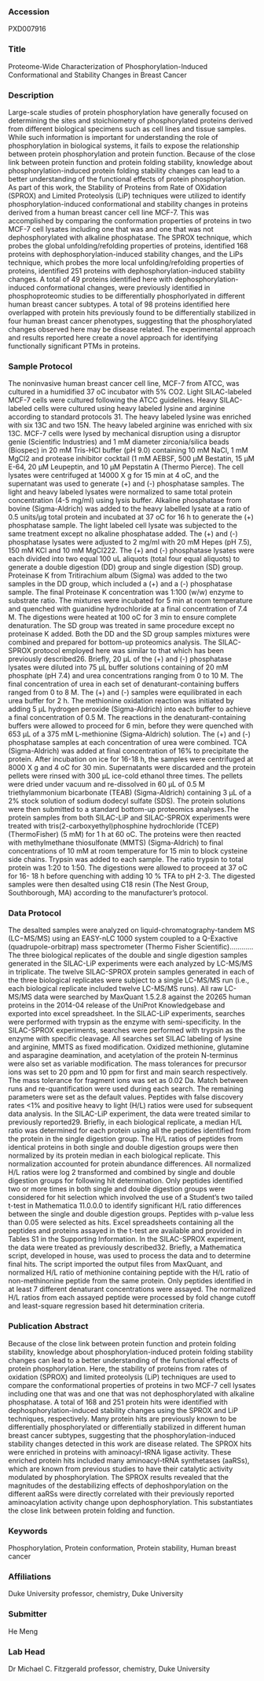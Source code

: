 ### Accession
PXD007916

### Title
Proteome-Wide Characterization of Phosphorylation-Induced  Conformational and Stability Changes in Breast Cancer

### Description
Large-scale studies of protein phosphorylation have generally focused on determining the sites and stoichiometry of phosphorylated proteins derived from different biological specimens such as cell lines and tissue samples. While such information is important for understanding the role of phosphorylation in biological systems, it fails to expose the relationship between protein phosphorylation and protein function. Because of the close link between protein function and protein folding stability, knowledge about phosphorylation-induced protein folding stability changes can lead to a better understanding of the functional effects of protein phosphorylation. As part of this work, the Stability of Proteins from Rate of OXidation (SPROX) and Limited Proteolysis (LiP) techniques were utilized to identify phosphorylation-induced conformational and stability changes in proteins derived from a human breast cancer cell line MCF-7. This was accomplished by comparing the conformation properties of proteins in two MCF-7 cell lysates including one that was and one that was not dephosphorylated with alkaline phosphatase. The SPROX technique, which probes the global unfolding/refolding properties of proteins, identified 168 proteins with dephosphorylation-induced stability changes, and the LiPs technique, which probes the more local unfolding/refolding properties of proteins, identified 251 proteins with dephosphorylation-induced stability changes. A total of 49 proteins identified here with dephosphorylation-induced conformational changes, were previously identified in phosphoproteomic studies to be differentially phosphorlyated in different human breast cancer subtypes. A total of 98 proteins identified here overlapped with protein hits previously found to be differentially stabilized in four human breast cancer phenotypes, suggesting that the phosphorylated changes observed here may be disease related. The experimental approach and results reported here create a novel approach for identifying functionally significant PTMs in proteins.

### Sample Protocol
The noninvasive human breast cancer cell line, MCF-7 from ATCC, was cultured in a humidified 37 oC incubator with 5% CO2. Light SILAC-labeled MCF-7 cells were cultured following the ATCC guidelines. Heavy SILAC-labeled cells were cultured using heavy labeled lysine and arginine according to standard protocols 31.  The heavy labeled lysine was enriched with six 13C and two 15N. The heavy labeled arginine was enriched with six 13C.   MCF-7 cells were lysed by mechanical disruption using a disruptor genie (Scientific Industries) and 1 mM diameter zirconia/silica beads (Biospec) in 20 mM Tris-HCl buffer (pH 9.0) containing 10 mM NaCl, 1 mM MgCl2 and protease inhibitor cocktail (1 mM AEBSF, 500 μM Bestatin, 15 μM E-64, 20 μM Leupeptin, and 10 μM Pepstatin A (Thermo Pierce). The cell lysates were centrifuged at 14000 X g for 15 min at 4 oC, and the supernatant was used to generate (+) and (-) phosphatase samples. The light and heavy labeled lysates were normalized to same total protein concentration (4-5 mg/ml) using lysis buffer.  Alkaline phosphatase from bovine (Sigma-Aldrich) was added to the heavy labelled lysate at a ratio of 0.5 units/μg total protein and incubated at 37 oC for 16 h to generate the (+) phosphatase sample. The light labeled cell lysate was subjected to the same treatment except no alkaline phosphatase added. The (+) and (-) phosphatase lysates were adjusted to 2 mg/ml with 20 mM Hepes (pH 7.5), 150 mM KCl and 10 mM MgCl222. The (+) and (-) phosphatase lysates were each divided into two equal 100 uL aliquots (total four equal aliquots) to generate a double digestion (DD) group and single digestion (SD) group. Proteinase K from Tritirachium album (Sigma) was added to the two samples in the DD group, which included a (+) and a (-) phosphatase sample. The final Proteinase K concentration was 1:100 (w/w) enzyme to substrate ratio. The mixtures were incubated for 5 min at room temperature and quenched with guanidine hydrochloride at a final concentration of 7.4 M. The digestions were heated at 100 oC for 3 min to ensure complete denaturation. The SD group was treated in same procedure except no proteinase K added. Both the DD and the SD group samples mixtures were combined and prepared for bottom-up proteomics analysis. The SILAC-SPROX protocol employed here was similar to that which has been previously described26. Briefly, 20 μL of the (+) and (-) phosphatase lysates were diluted into 75 μL buffer solutions containing of 20 mM phosphate (pH 7.4) and urea concentrations ranging from 0 to 10 M. The final concentration of urea in each set of denaturant-containing buffers ranged from 0 to 8 M. The (+) and (-) samples were equilibrated in each urea buffer for 2 h. The methionine oxidation reaction was initiated by adding 5 μL hydrogen peroxide (Sigma-Aldrich) into each buffer to achieve a final concentration of 0.5 M. The reactions in the denaturant-containing buffers were allowed to proceed for 6 min, before they were quenched with 653 μL of a 375 mM L-methionine (Sigma-Aldrich) solution. The (+) and (-) phosphatase samples at each concentration of urea were combined. TCA (Sigma-Aldrich) was added at final concentration of 16% to precipitate the protein. After incubation on ice for 16-18 h, the samples were centrifuged at 8000 X g and 4 oC for 30 min. Supernatants were discarded and the protein pellets were rinsed with 300 μL ice-cold ethanol three times. The pellets were dried under vacuum and re-dissolved in 60 μL of 0.5 M triethylammonium bicarbonate (TEAB) (Sigma-Aldrich) containing 3 μL of a 2% stock solution of sodium dodecyl sulfate (SDS). The protein solutions were then submitted to a standard bottom-up proteomics analyses.The protein samples from both SILAC-LiP and SILAC-SPROX experiments were treated with tris(2-carboxyethyl)phosphine hydrochloride (TCEP) (ThermoFisher) (5 mM) for 1 h at 60 oC. The proteins were then reacted with methylmethane thiosulfonate (MMTS) (Sigma-Aldrich) to final concentrations of 10 mM at room temperature for 15 min to block cysteine side chains. Trypsin was added to each sample. The ratio trypsin to total protein was 1:20 to 1:50. The digestions were allowed to proceed at 37 oC for 16- 18 h before quenching with adding 10 % TFA to pH 2-3.  The digested samples were then desalted using C18 resin (The Nest Group, Southborough, MA) according to the manufacturer’s protocol.

### Data Protocol
The desalted samples were analyzed on liquid-chromatography-tandem MS (LC−MS/MS) using an EASY-nLC 1000 system coupled to a Q-Exactive (quadrupole-orbitrap) mass spectrometer (Thermo Fisher Scientific).………..  The three biological replicates of the double and single digestion samples generated in the SILAC-LiP experiments were each analyzed by LC-MS/MS in triplicate. The twelve SILAC-SPROX protein samples generated in each of the three biological replicates were subject to a single LC-MS/MS run (i.e., each biological replicate included twelve LC-MS/MS runs).     All raw LC-MS/MS data were searched by MaxQuant 1.5.2.8 against the 20265 human proteins in the 2014-04 release of the UniProt Knowledgebase and exported into excel spreadsheet. In the SILAC-LiP experiments, searches were performed with trypsin as the enzyme with semi-specificity. In the SILAC-SPROX experiments, searches were performed with trypsin as the enzyme with specific cleavage. All searches set SILAC labeling of lysine and arginine, MMTS as fixed modification. Oxidized methionine, glutamine and asparagine deamination, and acetylation of the protein N-terminus were also set as variable modification. The mass tolerances for precursor ions was set to 20 ppm and 10 ppm for first and main search respectively. The mass tolerance for fragment ions was set as 0.02 Da. Match between runs and re-quantification were used during each search. The remaining parameters were set as the default values. Peptides with false discovery rates <1% and positive heavy to light (H/L) ratios were used for subsequent data analysis. In the SILAC-LiP experiment, the data were treated similar to previously reported29. Briefly, in each biological replicate, a median H/L ratio was determined for each protein using all the peptides identified from the protein in the single digestion group. The H/L ratios of peptides from identical proteins in both single and double digestion groups were then normalized by its protein median in each biological replicate. This normalization accounted for protein abundance differences. All normalized H/L ratios were log 2 transformed and combined by single and double digestion groups for following hit determination. Only peptides identified two or more times in both single and double digestion groups were considered for hit selection which involved the use of a Student’s two tailed t-test in Mathematica 11.0.0.0 to identify significant H/L ratio differences between the single and double digestion groups. Peptides with p-value less than 0.05 were selected as hits. Excel spreadsheets containing all the peptides and proteins assayed in the t-test are available and provided in Tables S1 in the Supporting Information.  In the SILAC-SPROX experiment, the data were treated as previously described32. Briefly, a Mathematica script, developed in house, was used to process the data and to determine final hits. The script imported the output files from MaxQuant, and normalized H/L ratio of methionine containing peptide with the H/L ratio of non-methinonine peptide from the same protein. Only peptides identified in at least 7 different denaturant concentrations were assayed. The normalized H/L ratios from each assayed peptide were processed by fold change cutoff and least-square regression based hit determination criteria.

### Publication Abstract
Because of the close link between protein function and protein folding stability, knowledge about phosphorylation-induced protein folding stability changes can lead to a better understanding of the functional effects of protein phosphorylation. Here, the stability of proteins from rates of oxidation (SPROX) and limited proteolysis (LiP) techniques are used to compare the conformational properties of proteins in two MCF-7 cell lysates including one that was and one that was not dephosphorylated with alkaline phosphatase. A total of 168 and 251 protein hits were identified with dephosphorylation-induced stability changes using the SPROX and LiP techniques, respectively. Many protein hits are previously known to be differentially phosphorylated or differentially stabilized in different human breast cancer subtypes, suggesting that the phosphorylation-induced stability changes detected in this work are disease related. The SPROX hits were enriched in proteins with aminoacyl-tRNA ligase activity. These enriched protein hits included many aminoacyl-tRNA synthetases (aaRSs), which are known from previous studies to have their catalytic activity modulated by phosphorylation. The SPROX results revealed that the magnitudes of the destabilizing effects of dephoshporylation on the different aaRSs were directly correlated with their previously reported aminoacylation activity change upon dephosphorylation. This substantiates the close link between protein folding and function.

### Keywords
Phosphorylation, Protein conformation, Protein stability, Human breast cancer

### Affiliations
Duke University
professor, chemistry, Duke University

### Submitter
He Meng

### Lab Head
Dr Michael C. Fitzgerald
professor, chemistry, Duke University


